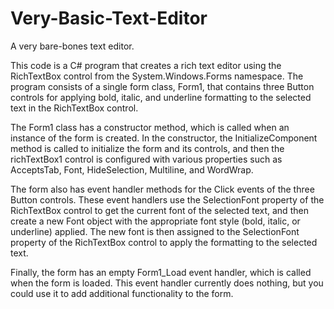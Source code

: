 # Very-Basic-Text-Editor
A very bare-bones text editor.

This code is a C# program that creates a rich text editor using the RichTextBox control from the System.Windows.Forms namespace. The program consists of a single form class, Form1, that contains three Button controls for applying bold, italic, and underline formatting to the selected text in the RichTextBox control.

The Form1 class has a constructor method, which is called when an instance of the form is created. In the constructor, the InitializeComponent method is called to initialize the form and its controls, and then the richTextBox1 control is configured with various properties such as AcceptsTab, Font, HideSelection, Multiline, and WordWrap.

The form also has event handler methods for the Click events of the three Button controls. These event handlers use the SelectionFont property of the RichTextBox control to get the current font of the selected text, and then create a new Font object with the appropriate font style (bold, italic, or underline) applied. The new font is then assigned to the SelectionFont property of the RichTextBox control to apply the formatting to the selected text.

Finally, the form has an empty Form1_Load event handler, which is called when the form is loaded. This event handler currently does nothing, but you could use it to add additional functionality to the form.
